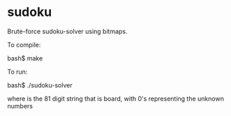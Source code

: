 # sudoku

Brute-force sudoku-solver using bitmaps.

To compile:

bash$ make

To run:

bash$ ./sudoku-solver <PUZZLE>

  where <PUZZLE> is the 81 digit string that is board, with 0's representing the unknown numbers
